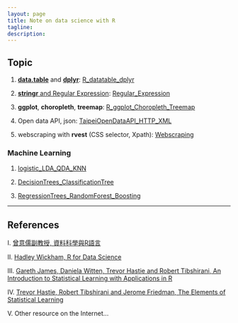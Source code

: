 ```yaml
---
layout: page
title: Note on data science with R
tagline: 
description: 
---
```



## Topic

1. [**data.table**](https://github.com/Rdatatable/data.table/wiki/Benchmarks-%3A-Grouping) and [**dplyr**](https://dplyr.tidyverse.org/): 
[R_datatable_dplyr](https://github.com/oicjacky/R-code/blob/master/R_datatable_dplyr.R) 

2. [**stringr** and Regular Expression](https://stringr.tidyverse.org/articles/regular-expressions.html):
[Regular_Expression](/R_code/Regular_Expression.html)

3. **ggplot**, **choropleth**, **treemap**:
[R_ggplot_Choropleth_Treemap](/R_code/R_ggplot_Choropleth_Treemap.html)

4. Open data API, json:
[TaipeiOpenDataAPI_HTTP_XML](/R_code/TaipeiOpenDataAPI_HTTP_XML.html)

5. webscraping with **rvest** (CSS selector, Xpath):
[Webscraping](/R_code/Webscraping.html)

### Machine Learning

1. [logistic_LDA_QDA_KNN](/R_code/ML/logistic_LDA_QDA_KNN.html)

2. [DecisionTrees_ClassificationTree](/R_code/ML/DecisionTrees_ClassificationTree.html)

3. [RegressionTrees_RandomForest_Boosting](/R_code/ML/RegressionTrees_RandomForest_Boosting.html)

---

## References 

I. [曾意儒副教授, 資料科學與R語言](https://yijutseng.github.io/DataScienceRBook/) 

II. [Hadley Wickham, R for Data Science](https://r4ds.had.co.nz/) 

III. [Gareth James, Daniela Witten, Trevor Hastie and Robert Tibshirani, An Introduction to Statistical Learning with Applications in R](http://faculty.marshall.usc.edu/gareth-james/ISL/)

IV. [Trevor Hastie, Robert Tibshirani and Jerome Friedman, The Elements of Statistical Learning](https://web.stanford.edu/~hastie/Papers/ESLII.pdf)

V. Other resource on the Internet...

